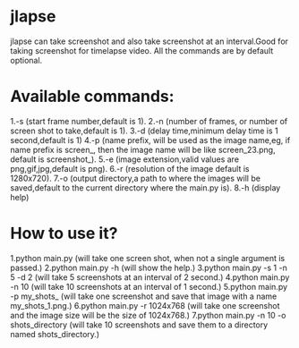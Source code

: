 # jlapse
jlapse can take screenshot and also take screenshot at an interval.Good for taking screenshot for timelapse video.
All the commands are by default optional.

# Available commands:
1.-s (start frame number,default is 1).
2.-n (number of frames, or number of screen shot to take,default is 1).
3.-d (delay time,minimum delay time is 1 second,default is 1)
4.-p (name prefix, will be used as the image name,eg, if name prefix is screen_, then the image name will be like screen_23.png,
        default is screenshot_).
5.-e (image extension,valid values are png,gif,jpg,default is png).
6.-r (resolution of the image default is 1280x720).
7.-o (output directory,a path to where the images will be saved,default to the current directory where the main.py is).
8.-h (display help)

# How to use it?
1.python main.py  (will take one screen shot, when not a single argument is passed.)
2.python main.py -h (will show the help.)
3.python main.py -s 1 -n 5 -d 2 (will take 5 screenshots at an interval of 2 second.)
4.python main.py -n 10 (will take 10 screenshots at an interval of 1 second.)
5.python main.py -p my_shots_ (will take one screenshot and save that image with a name my_shots_1.png.)
6.python main.py -r 1024x768 (will take one screenshot and the image size will be the size of 1024x768.)
7.python main.py -n 10 -o shots_directory (will take 10 screenshots and save them to a directory named shots_directory.)
